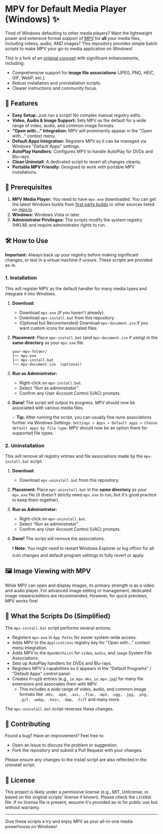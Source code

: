 # MPV for Default Media Player (Windows) ✨

Tired of Windows defaulting to other media players? Want the lightweight power and extensive format support of [MPV](https://mpv.io/) for **all** your media files, including videos, audio, AND images? This repository provides simple batch scripts to make MPV your go-to media application on Windows!

This is a fork of an [original concept](https://github.com/rossy/mpv-install) with significant enhancements, including:
*   Comprehensive support for **image file associations** (JPEG, PNG, HEIC, GIF, WebP, etc.).
*   Robust installation and uninstallation scripts.
*   Clearer instructions and community focus.

## 🚀 Features

*   **Easy Setup:** Just run a script! No complex manual registry edits.
*   **Video, Audio & Image Support:** Sets MPV as the default for a wide range of video, audio, and common image formats.
*   **"Open with..." Integration:** MPV will prominently appear in the "Open with..." context menu.
*   **Default Apps Integration:** Registers MPV so it can be managed via Windows "Default Apps" settings.
*   **AutoPlay Handlers:** Configures MPV to handle AutoPlay for DVDs and Blu-rays.
*   **Clean Uninstall:** A dedicated script to revert all changes cleanly.
*   **Portable MPV Friendly:** Designed to work with portable MPV installations.

## 🔧 Prerequisites

1.  **MPV Media Player:** You need to have `mpv.exe` downloaded. You can get the latest Windows builds from [first party builds](https://nightly.link/mpv-player/mpv/workflows/build/master) or other sources listed on [mpv.io](https://mpv.io/installation/).
2.  **Windows:** Windows Vista or later.
3.  **Administrator Privileges:** The scripts modify the system registry (HKLM) and require administrator rights to run.

## 🛠️ How to Use

**Important:** Always back up your registry before making significant changes, or test in a virtual machine if unsure. These scripts are provided as-is.

### 1. Installation

This will register MPV as the default handler for many media types and integrate it into Windows.

1.  **Download:**
    *   Download `mpv.exe` (if you haven't already).
    *   Download `mpv-install.bat` from this repository.
    *   (Optional but Recommended) Download `mpv-document.ico` if you want custom icons for associated files.
2.  **Placement:** Place `mpv-install.bat` (and `mpv-document.ico` if using) in the **same directory** as your `mpv.exe` file.
    ```
    your-mpv-folder/
    ├── mpv.exe
    ├── mpv-install.bat
    └── mpv-document.ico  (optional)
    ```
3.  **Run as Administrator:**
    *   Right-click on `mpv-install.bat`.
    *   Select "Run as administrator".
    *   Confirm any User Account Control (UAC) prompts.
4.  **Done!** The script will output its progress. MPV should now be associated with various media files.

    💡 **Tip:** After running the script, you can usually fine-tune associations further via Windows Settings: `Settings > Apps > Default apps > Choose default apps by file type`. MPV should now be an option there for supported file types.

### 2. Uninstallation

This will remove all registry entries and file associations made by the `mpv-install.bat` script.

1.  **Download:**
    *   Download `mpv-uninstall.bat` from this repository.
2.  **Placement:** Place `mpv-uninstall.bat` in the **same directory** as your `mpv.exe` file (it doesn't strictly need `mpv.exe` to run, but it's good practice to keep them together).
3.  **Run as Administrator:**
    *   Right-click on `mpv-uninstall.bat`.
    *   Select "Run as administrator".
    *   Confirm any User Account Control (UAC) prompts.
4.  **Done!** The script will remove the associations.

    ❗ **Note:** You might need to restart Windows Explorer or log off/on for all icon changes and default program settings to fully revert or apply.

## 🖼️ Image Viewing with MPV

While MPV can open and display images, its primary strength is as a video and audio player. For advanced image editing or management, dedicated image viewers/editors are recommended. However, for quick previews, MPV works fine!

## 📂 What the Scripts Do (Simplified)

The `mpv-install.bat` script performs several actions:

*   Registers `mpv.exe` in `App Paths` for easier system-wide access.
*   Adds MPV to the `Applications` registry key for "Open with..." context menu integration.
*   Adds MPV to the `OpenWithList` for `video`, `audio`, and `image` System File Associations.
*   Sets up AutoPlay handlers for DVDs and Blu-rays.
*   Registers MPV's capabilities so it appears in the "Default Programs" / "Default Apps" control panel.
*   Creates `ProgID` entries (e.g., `io.mpv.mkv`, `io.mpv.jpg`) for many file extensions and associates them with MPV.
    *   This includes a wide range of video, audio, and common image formats like `.mkv, .mp4, .avi, .flac, .mp3, .ogg, .jpg, .png, .gif, .webp, .heic, .bmp, .tiff` and many more.

The `mpv-uninstall.bat` script reverses these changes.

## 🤝 Contributing

Found a bug? Have an improvement? Feel free to:
*   Open an Issue to discuss the problem or suggestion.
*   Fork the repository and submit a Pull Request with your changes.

Please ensure any changes to the install script are also reflected in the uninstall script.

## 📜 License

This project is likely under a permissive license (e.g., MIT, Unlicense, or based on the original scripts' license if known). Please check the `LICENSE` file. If no license file is present, assume it's provided as-is for public use but without warranty.

---

Give these scripts a try and enjoy MPV as your all-in-one media powerhouse on Windows!
